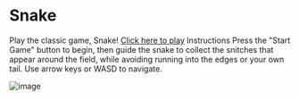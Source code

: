 # Snake
Play the classic game, Snake! [Click here to play](https://thealtoidian.github.io/snake/)
  Instructions Press the "Start Game" button to begin, then guide the snake to collect the snitches that appear around the field, while avoiding running into the edges or your own tail. Use arrow keys or WASD to navigate.

![image](https://github.com/TheAltoidian/snake/assets/95263095/77bc193f-8382-4df9-9c4f-5d9815115b68)
